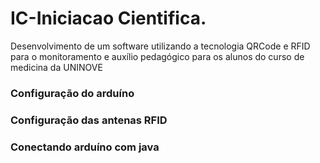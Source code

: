# IC-Iniciacao Cientifica.

Desenvolvimento de um software utilizando a tecnologia QRCode e RFID para o monitoramento e auxílio pedagógico para os alunos do curso de medicina da UNINOVE

### Configuração do arduíno
### Configuração das antenas RFID
### Conectando arduíno com java

